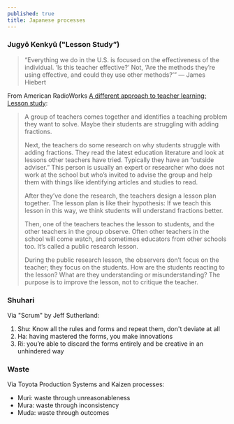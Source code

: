 ```yaml
---
published: true
title: Japanese processes
---
```

### Jugyō Kenkyū ("Lesson Study”)

> “Everything we do in the U.S. is focused on the effectiveness of the individual. ‘Is this teacher effective?’ Not, ‘Are the methods they’re using effective, and could they use other methods?’” — James Hiebert

From American RadioWorks [A different approach to teacher learning: Lesson study](http://www.americanradioworks.org/segments/a-different-approach-to-teacher-learning-lesson-study/):

> A group of teachers comes together and identifies a teaching problem they want to solve. Maybe their students are struggling with adding fractions.
>
> Next, the teachers do some research on why students struggle with adding fractions. They read the latest education literature and look at lessons other teachers have tried. Typically they have an “outside adviser.” This person is usually an expert or researcher who does not work at the school but who’s invited to advise the group and help them with things like identifying articles and studies to read.
> 
> After they’ve done the research, the teachers design a lesson plan together. The lesson plan is like their hypothesis: If we teach this lesson in this way, we think students will understand fractions better.
> 
> Then, one of the teachers teaches the lesson to students, and the other teachers in the group observe. Often other teachers in the school will come watch, and sometimes educators from other schools too. It’s called a public research lesson.
>
> During the public research lesson, the observers don’t focus on the teacher; they focus on the students. How are the students reacting to the lesson? What are they understanding or misunderstanding? The purpose is to improve the lesson, not to critique the teacher.
 
### Shuhari

Via "Scrum" by Jeff Sutherland:

1. Shu: Know all the rules and forms and repeat them, don't deviate at all
2. Ha: having mastered the forms, you make innovations
3. Ri: you’re able to discard the forms entirely and be creative in an unhindered way

### Waste

Via Toyota Production Systems and Kaizen processes:

- Muri: waste through unreasonableness
- Mura: waste through inconsistency
- Muda: waste through outcomes